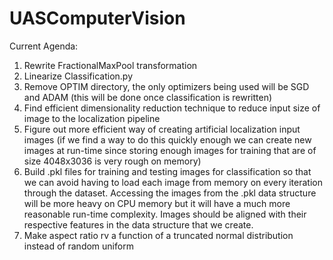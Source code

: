 # UASComputerVision
Current Agenda:

1) Rewrite FractionalMaxPool transformation
2) Linearize Classification.py
3) Remove OPTIM directory, the only optimizers being used will be SGD and ADAM (this will be done once classification is rewritten)
4) Find efficient dimensionality reduction technique to reduce input size of image to the localization pipeline
5) Figure out more efficient way of creating artificial localization input images (if we find a way to do this quickly enough
we can create new images at run-time since storing enough images for training that are of size 4048x3036 is very rough on memory)
6) Build .pkl files for training and testing images for classification so that we can avoid having to load each image from memory on every iteration through the dataset. Accessing the images from the .pkl data structure will be more heavy on CPU memory but it will have a much more reasonable run-time complexity. Images should be aligned with their respective features in the data structure that we create.
7) Make aspect ratio rv a function of a truncated normal distribution instead of random uniform